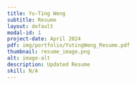```yaml
---
title: Yu-Ting Weng
subtitle: Resume
layout: default
modal-id: 1
project-date: April 2024
pdf: img/portfolio/YutingWeng_Resume.pdf
thumbnail: resume_image.png
alt: image-alt
description: Updated Resume
skill: N/A
---
```

